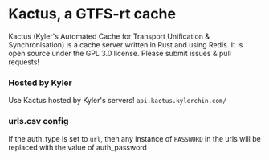 # Kactus, a GTFS-rt cache

Kactus (Kyler's Automated Cache for Transport Unification & Synchronisation) is a cache server written in Rust and using Redis. It is open source under the GPL 3.0 license. Please submit issues &
pull requests!

### Hosted by Kyler

Use Kactus hosted by Kyler's servers!
`api.kactus.kylerchin.com/`

### urls.csv config
If the auth_type is set to `url`, then any instance of `PASSWORD` in the urls will be replaced with the value of auth_password
